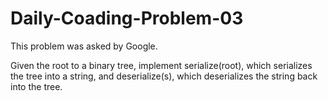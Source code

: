 # Daily-Coading-Problem-03

This problem was asked by Google.

Given the root to a binary tree, implement serialize(root), which serializes the tree into a string, and deserialize(s), which deserializes the string back into the tree.
